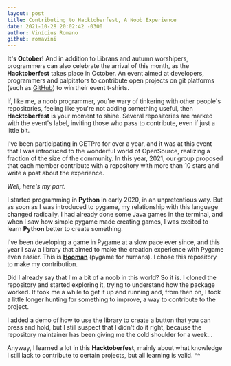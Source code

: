 ```yaml
---
layout: post
title: Contributing to Hacktoberfest, A Noob Experience
date: 2021-10-28 20:02:42 -0300
author: Vinícius Romano
github: romavini
---
```


**It's October!** And in addition to Librans and autumn worshipers, programmers can also celebrate the arrival of this month, as the **Hacktoberfest** takes place in October. An event aimed at developers, programmers and palpitators to contribute open projects on git platforms (such as [GitHub](https://github.com/)) to win their event t-shirts.

If, like me, a noob programmer, you're wary of tinkering with other people's repositories, feeling like you're not adding something useful, then **Hacktoberfest** is your moment to shine. Several repositories are marked with the event's label, inviting those who pass to contribute, even if just a little bit.

I've been participating in GETPro for over a year, and it was at this event that I was introduced to the wonderful world of OpenSource, realizing a fraction of the size of the community. In this year, 2021, our group proposed that each member contribute with a repository with more than 10 stars and write a post about the experience.

*Well, here's my part.*

I started programming in **Python** in early 2020, in an unpretentious way. But as soon as I was introduced to pygame, my relationship with this language changed radically. I had already done some Java games in the terminal, and when I saw how simple pygame made creating games, I was excited to learn **Python** better to create something.

I've been developing a game in Pygame at a slow pace ever since, and this year I saw a library that aimed to make the creation experience with Pygame even easier. This is [**Hooman**](https://github.com/Abdur-rahmaanJ/hooman) (pygame for humans). I chose this repository to make my contribution.

Did I already say that I'm a bit of a noob in this world? So it is. I cloned the repository and started exploring it, trying to understand how the package worked. It took me a while to get it up and running and, from then on, I took a little longer hunting for something to improve, a way to contribute to the project.

I added a demo of how to use the library to create a button that you can press and hold, but I still suspect that I didn't do it right, because the repository maintainer has been giving me the cold shoulder for a week...

Anyway, I learned a lot in this **Hacktoberfest**, mainly about what knowledge I still lack to contribute to certain projects, but all learning is valid. ^^
